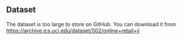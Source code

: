 ## Dataset
The dataset is too large to store on GitHub. You can download it from https://archive.ics.uci.edu/dataset/502/online+retail+ii
